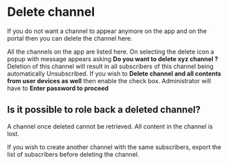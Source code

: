# Delete channel
If you do not want a channel to appear anymore on the app and on the portal then you can delete the channel here.

All the channels on the app are listed here. On selecting the delete icon a popup with message appears asking **Do you want to delete  xyz channel ?**  
Deletion of this channel will result in all subscribers of this channel being automatically Unsubscribed.
If you wish to **Delete channel and all contents from user devices as well** then enable the check box.
Administrator will have to **Enter password to proceed**

## Is it possible to role back a deleted channel?
A channel once deleted cannot be retrieved. All content in the channel is lost. 

If you wish to create another channel with the same subscribers, export the list of subscribers before deleting the channel.

<!--stackedit_data:
eyJoaXN0b3J5IjpbMTY0ODM3NzQyNl19
-->